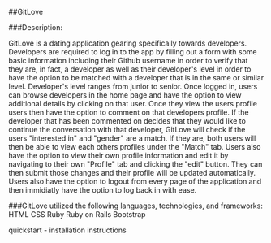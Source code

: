 ##GitLove

###Description:

GitLove is a dating application gearing specifically towards developers. Developers are required to log in to the app by filling out a form with some basic information including their Github username in order to verify that they are, in fact, a developer as well as their developer's level in order to have the option to be matched with a developer that is in the same or similar level. Developer's level ranges from junior to senior. Once logged in, users can browse developers in the home page and have the option to view additional details by clicking on that user. Once they view the users profile users then have the option to comment on that developers profile. If the developer that has been commented on decides that they would like to continue the conversation with that developer, GitLove will check if the users "interested in" and "gender" are a match. If they are, both users will then be able to view each others profiles under the "Match" tab. Users also have the option to view their own profile information and edit it by navigating to their own "Profile" tab and clicking the "edit" button. They can then submit those changes and their profile will be updated automatically. Users also have the option to logout from every page of the application and then immidiatly have the option to log back in with ease. 

###GitLove utilized the following languages, technologies, and frameworks:
HTML
CSS
Ruby
Ruby on Rails
Bootstrap


quickstart - installation instructions







